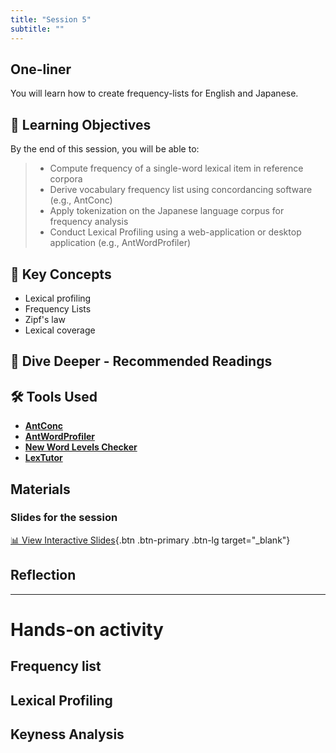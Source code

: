 ```yaml
---
title: "Session 5"
subtitle: ""
---
```


## One-liner

You will learn how to create frequency-lists for English and Japanese.

## 🎯 Learning Objectives

By the end of this session, you will be able to:

> - Compute frequency of a single-word lexical item in reference corpora
> - Derive vocabulary frequency list using concordancing software (e.g., AntConc)
> - Apply tokenization on the Japanese language corpus for frequency analysis
> - Conduct Lexical Profiling using a web-application or desktop application (e.g., AntWordProfiler)


## 🔑 Key Concepts

- Lexical profiling
- Frequency Lists
- Zipf's law
- Lexical coverage


## 🌊 Dive Deeper - Recommended Readings

##  🛠️ Tools Used

- **[AntConc](https://www.laurenceanthony.net/software/antconc/)**
- **[AntWordProfiler](https://www.laurenceanthony.net/software/antwordprofiler/)**
- **[New Word Levels Checker](https://nwlc.pythonanywhere.com/)**
- **[LexTutor](https://www.lextutor.ca/)**

## Materials

### Slides for the session

<div class="d-flex gap-2 mb-3">
  
[📊 View Interactive Slides](../../slides/session-5.html){.btn .btn-primary .btn-lg target="_blank"} 

</div> 



## Reflection


<!-- 
<iframe src="session1-intro/slides/slides.html" width="100%" height="600px" frameborder="0"></iframe>

[View slides in fullscreen](session1-intro/slides/slides.html){target="_blank"} -->


---

# Hands-on activity


## Frequency list


## Lexical Profiling


## Keyness Analysis
